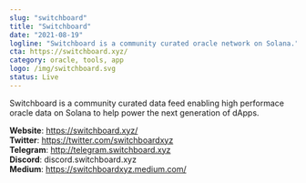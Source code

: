 ```yaml
---
slug: "switchboard"
title: "Switchboard"
date: "2021-08-19"
logline: "Switchboard is a community curated oracle network on Solana."
cta: https://switchboard.xyz/
category: oracle, tools, app
logo: /img/switchboard.svg
status: Live
---
```


Switchboard is a community curated data feed enabling high performace oracle data on Solana to help power the next generation of
dApps.

<b>Website</b>: https://switchboard.xyz/ </br>
<b>Twitter</b>: https://twitter.com/switchboardxyz </br>
<b>Telegram</b>: http://telegram.switchboard.xyz </br>
<b>Discord</b>: discord.switchboard.xyz </br>
<b>Medium</b>: https://switchboardxyz.medium.com/ </br>
